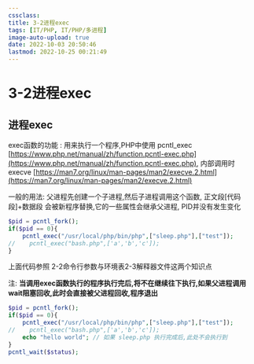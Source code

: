 ```yaml
---
cssclass:
title: 3-2进程exec
tags: [IT/PHP, IT/PHP/多进程]
image-auto-upload: true
date: 2022-10-03 20:50:46
lastmod: 2022-10-25 00:21:49
---
```

# 3-2进程exec
## 进程exec
exec函数的功能 : 用来执行一个程序,PHP中使用 pcntl_exec [https://www.php.net/manual/zh/function.pcntl-exec.php](https://www.php.net/manual/zh/function.pcntl-exec.php), 内部调用时 execve [https://man7.org/linux/man-pages/man2/execve.2.html](https://man7.org/linux/man-pages/man2/execve.2.html)

一般的用法: 父进程先创建一个子进程,然后子进程调用这个函数, 正文段[代码段]+数据段 会被新程序替换,它的一些属性会继承父进程, PID并没有发生变化

```PHP
$pid = pcntl_fork();
if($pid == 0){
    pcntl_exec("/usr/local/php/bin/php",["sleep.php"],["test"]);
//    pcntl_exec("bash.php",['a','b','c']);
}
```

上面代码参照 2-2命令行参数与环境表2-3解释器文件这两个知识点

注: **当调用exec函数执行的程序执行完后,将不在继续往下执行,如果父进程调用wait阻塞回收,此时会直接被父进程回收,程序退出**

```PHP
$pid = pcntl_fork();
if($pid == 0){
    pcntl_exec("/usr/local/php/bin/php",["sleep.php"],["test"]);
//    pcntl_exec("bash.php",['a','b','c']);
    echo "hello world"; // 如果 sleep.php 执行完成后,此处不会执行到
}
pcntl_wait($status);
```
